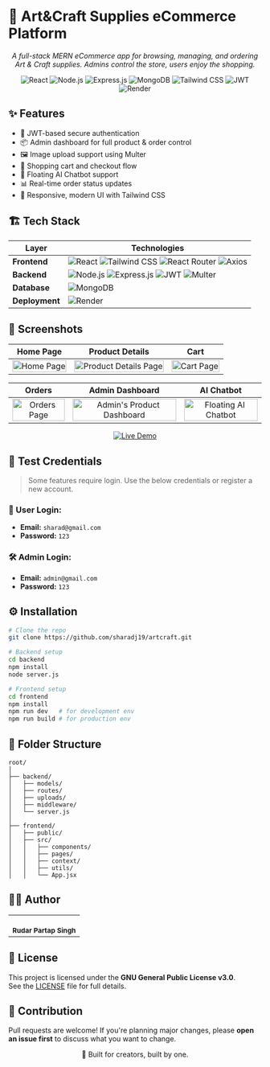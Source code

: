 # 🛒 Art&Craft Supplies eCommerce Platform

<p align="center">
  <i>A full-stack MERN eCommerce app for browsing, managing, and ordering Art & Craft supplies. Admins control the store, users enjoy the shopping.</i>
</p>

<p align="center">
  <img src="https://img.shields.io/badge/React-61DAFB?style=for-the-badge&logo=react&logoColor=black" alt="React" />
  <img src="https://img.shields.io/badge/Node.js-339933?style=for-the-badge&logo=nodedotjs&logoColor=white" alt="Node.js" />
  <img src="https://img.shields.io/badge/Express.js-000000?style=for-the-badge&logo=express&logoColor=white" alt="Express.js" />
  <img src="https://img.shields.io/badge/MongoDB-47A248?style=for-the-badge&logo=mongodb&logoColor=white" alt="MongoDB" />
  <img src="https://img.shields.io/badge/Tailwind_CSS-38B2AC?style=for-the-badge&logo=tailwind-css&logoColor=white" alt="Tailwind CSS" />
  <img src="https://img.shields.io/badge/JWT-000000?style=for-the-badge&logo=jsonwebtokens&logoColor=white" alt="JWT" />
  <img src="https://img.shields.io/badge/Render-46E3B7?style=for-the-badge&logo=render&logoColor=white" alt="Render" />
</p>

## ✨ Features

- 🔐 JWT-based secure authentication
- 📦 Admin dashboard for full product & order control
- 🖼️ Image upload support using Multer
- 🛒 Shopping cart and checkout flow
- 🤖 Floating AI Chatbot support 
- 📊 Real-time order status updates
- 💎 Responsive, modern UI with Tailwind CSS

## 🏗️ Tech Stack

| Layer          | Technologies |
| -------------- | ------------ |
| **Frontend**   | <img src="https://img.shields.io/badge/React-61DAFB?logo=react&logoColor=black" alt="React" /> <img src="https://img.shields.io/badge/Tailwind_CSS-38B2AC?logo=tailwind-css&logoColor=white" alt="Tailwind CSS" /> <img src="https://img.shields.io/badge/React_Router-CA4245?logo=react-router&logoColor=white" alt="React Router" /> <img src="https://img.shields.io/badge/Axios-5A29E4?logo=axios&logoColor=white" alt="Axios" /> |
| **Backend**    | <img src="https://img.shields.io/badge/Node.js-339933?logo=nodedotjs&logoColor=white" alt="Node.js" /> <img src="https://img.shields.io/badge/Express.js-000000?logo=express&logoColor=white" alt="Express.js" /> <img src="https://img.shields.io/badge/JWT-000000?logo=jsonwebtokens&logoColor=white" alt="JWT" /> <img src="https://img.shields.io/badge/Multer-F46519?logo=multipart&logoColor=white" alt="Multer" /> |
| **Database**   | <img src="https://img.shields.io/badge/MongoDB-47A248?logo=mongodb&logoColor=white" alt="MongoDB" /> |
| **Deployment** | <img src="https://img.shields.io/badge/Render-46E3B7?logo=render&logoColor=white" alt="Render" /> |

## 📸 Screenshots

<div align="center">
  
| Home Page | Product Details | Cart |
|:---:|:---:|:---:|
| <img src="https://github.com/user-attachments/assets/83f8e4ae-7519-4d24-b98f-97382e8540c6" width="100%" alt="Home Page"> | <img src="https://github.com/user-attachments/assets/f92d0c7e-5c18-4b46-924c-3893ecc416a9" width="100%" alt="Product Details Page"> | <img src="https://github.com/user-attachments/assets/b4adf388-be06-4d69-afc6-61b327a65a3b" width="100%" alt="Cart Page"> |

| Orders | Admin Dashboard | AI Chatbot |
|:---:|:---:|:---:|
| <img src="https://github.com/user-attachments/assets/e7fd6978-7db7-4b5b-b1ac-bd6d10f2a7be" width="100%" alt="Orders Page"> | <img src="https://github.com/user-attachments/assets/a6994b98-4caa-4265-bc35-e54cc57344c2" width="100%" alt="Admin's Product Dashboard"> | <img src="https://github.com/user-attachments/assets/1af5fe29-52b7-45be-bfe7-ba6987c0fa02" width="100%" alt="Floating AI Chatbot"> |

</div>

<p align="center">
  <a href="http://artcraft.onrender.com/">
    <img src="https://img.shields.io/badge/Live_Demo-6366F1?style=for-the-badge&logo=rocket&logoColor=white" alt="Live Demo" />
  </a>
</p>

## 🔐 Test Credentials

> Some features require login. Use the below credentials or register a new account.

### 👤 User Login:
- **Email:** `sharad@gmail.com`
- **Password:** `123`

### 🛠️ Admin Login:
- **Email:** `admin@gmail.com`
- **Password:** `123`

## ⚙️ Installation

```bash
# Clone the repo
git clone https://github.com/sharadj19/artcraft.git

# Backend setup
cd backend
npm install
node server.js

# Frontend setup
cd frontend
npm install
npm run dev   # for development env
npm run build # for production env
```

## 📁 Folder Structure

```plaintext
root/
│
├── backend/
│   ├── models/
│   ├── routes/
│   ├── uploads/
│   ├── middleware/
│   └── server.js
│
├── frontend/
│   ├── public/
│   ├── src/
│   │   ├── components/
│   │   ├── pages/
│   │   ├── context/
│   │   ├── utils/
│   │   └── App.jsx
```

## 👨‍💻 Author

<table>
<tr>
  <td align="center">
    <a>
      <br />
      <sub><b>Rudar Partap Singh</b></sub>
    </a>
  </td>
</tr>
</table>


## 📜 License

This project is licensed under the **GNU General Public License v3.0**.  
See the [LICENSE](./LICENSE) file for full details.

## 🤝 Contribution

Pull requests are welcome! If you're planning major changes, please **open an issue first** to discuss what you want to change.

<p align="center">
  🎨 Built for creators, built by one.
</p>
